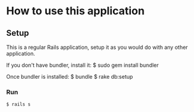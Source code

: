 # How to use this application


## Setup

This is a regular Rails application, setup it as you would do with any other
application.

If you don't have bundler, install it:
    $ sudo gem install bundler

Once bundler is installed:
    $ bundle
    $ rake db:setup

### Run 

    $ rails s

